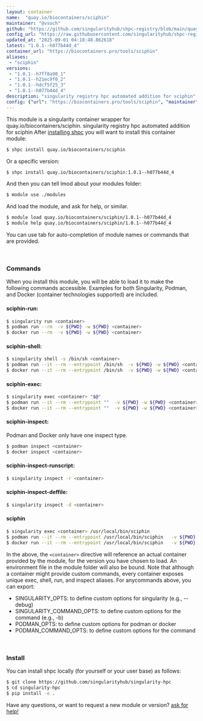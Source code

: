 ```yaml
---
layout: container
name:  "quay.io/biocontainers/sciphin"
maintainer: "@vsoch"
github: "https://github.com/singularityhub/shpc-registry/blob/main/quay.io/biocontainers/sciphin/container.yaml"
config_url: "https://raw.githubusercontent.com/singularityhub/shpc-registry/main/quay.io/biocontainers/sciphin/container.yaml"
updated_at: "2025-09-01 04:18:48.862618"
latest: "1.0.1--h077b44d_4"
container_url: "https://biocontainers.pro/tools/sciphin"
aliases:
 - "sciphin"
versions:
 - "1.0.1--h7ff8a90_1"
 - "1.0.1--h21ec9f0_2"
 - "1.0.1--hdcf5f25_3"
 - "1.0.1--h077b44d_4"
description: "singularity registry hpc automated addition for sciphin"
config: {"url": "https://biocontainers.pro/tools/sciphin", "maintainer": "@vsoch", "description": "singularity registry hpc automated addition for sciphin", "latest": {"1.0.1--h077b44d_4": "sha256:abac69fee96d7f421d8fd37f11024aeea6f73ec73bcd3296555a00b4305ffee8"}, "tags": {"1.0.1--h7ff8a90_1": "sha256:c9586cd3ed93dd56927a4609a62101051a1f8adbf0e61632bfa39ae41df6b171", "1.0.1--h21ec9f0_2": "sha256:8b0b36726b3e384665600e5e5289be38bcf13abaefdad9f35847301f98ddb0f6", "1.0.1--hdcf5f25_3": "sha256:1c897d53eac4d95261f58b889a1a1f2ab5cd688e026e478c58a6300780fdf5e0", "1.0.1--h077b44d_4": "sha256:abac69fee96d7f421d8fd37f11024aeea6f73ec73bcd3296555a00b4305ffee8"}, "docker": "quay.io/biocontainers/sciphin", "aliases": {"sciphin": "/usr/local/bin/sciphin"}}
---
```


This module is a singularity container wrapper for quay.io/biocontainers/sciphin.
singularity registry hpc automated addition for sciphin
After [installing shpc](#install) you will want to install this container module:


```bash
$ shpc install quay.io/biocontainers/sciphin
```

Or a specific version:

```bash
$ shpc install quay.io/biocontainers/sciphin:1.0.1--h077b44d_4
```

And then you can tell lmod about your modules folder:

```bash
$ module use ./modules
```

And load the module, and ask for help, or similar.

```bash
$ module load quay.io/biocontainers/sciphin/1.0.1--h077b44d_4
$ module help quay.io/biocontainers/sciphin/1.0.1--h077b44d_4
```

You can use tab for auto-completion of module names or commands that are provided.

<br>

### Commands

When you install this module, you will be able to load it to make the following commands accessible.
Examples for both Singularity, Podman, and Docker (container technologies supported) are included.

#### sciphin-run:

```bash
$ singularity run <container>
$ podman run --rm  -v ${PWD} -w ${PWD} <container>
$ docker run --rm  -v ${PWD} -w ${PWD} <container>
```

#### sciphin-shell:

```bash
$ singularity shell -s /bin/sh <container>
$ podman run --it --rm --entrypoint /bin/sh  -v ${PWD} -w ${PWD} <container>
$ docker run --it --rm --entrypoint /bin/sh  -v ${PWD} -w ${PWD} <container>
```

#### sciphin-exec:

```bash
$ singularity exec <container> "$@"
$ podman run --it --rm --entrypoint ""  -v ${PWD} -w ${PWD} <container> "$@"
$ docker run --it --rm --entrypoint ""  -v ${PWD} -w ${PWD} <container> "$@"
```

#### sciphin-inspect:

Podman and Docker only have one inspect type.

```bash
$ podman inspect <container>
$ docker inspect <container>
```

#### sciphin-inspect-runscript:

```bash
$ singularity inspect -r <container>
```

#### sciphin-inspect-deffile:

```bash
$ singularity inspect -d <container>
```


#### sciphin

```bash
$ singularity exec <container> /usr/local/bin/sciphin
$ podman run --it --rm --entrypoint /usr/local/bin/sciphin   -v ${PWD} -w ${PWD} <container> -c " $@"
$ docker run --it --rm --entrypoint /usr/local/bin/sciphin   -v ${PWD} -w ${PWD} <container> -c " $@"
```



In the above, the `<container>` directive will reference an actual container provided
by the module, for the version you have chosen to load. An environment file in the
module folder will also be bound. Note that although a container
might provide custom commands, every container exposes unique exec, shell, run, and
inspect aliases. For anycommands above, you can export:

 - SINGULARITY_OPTS: to define custom options for singularity (e.g., --debug)
 - SINGULARITY_COMMAND_OPTS: to define custom options for the command (e.g., -b)
 - PODMAN_OPTS: to define custom options for podman or docker
 - PODMAN_COMMAND_OPTS: to define custom options for the command

<br>

### Install

You can install shpc locally (for yourself or your user base) as follows:

```bash
$ git clone https://github.com/singularityhub/singularity-hpc
$ cd singularity-hpc
$ pip install -e .
```

Have any questions, or want to request a new module or version? [ask for help!](https://github.com/singularityhub/singularity-hpc/issues)